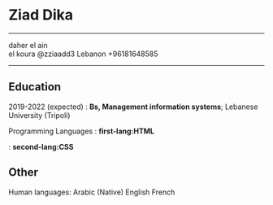 Ziad Dika
============

-------------------     ----------------------------
daher el ain                       
el koura                          @zziaadd3
Lebanon                           +96181648585
-------------------     ----------------------------

Education
---------

2019-2022 (expected)
:   **Bs, Management information systems**; Lebanese University (Tripoli)

Programming Languages
:   **first-lang:HTML**

:   **second-lang:CSS**

Other
---------------------------------------
Human languages:
Arabic (Native)
English
French